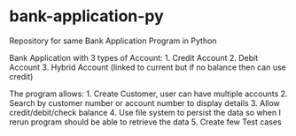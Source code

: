 # bank-application-py
Repository for same Bank Application Program in Python

Bank Application with 3 types of Account:
1.⁠ ⁠Credit Account
2.⁠ ⁠Debit Account
3.⁠ ⁠Hybrid Account (linked to current but if no balance then can use credit)

The program allows:
1.⁠ ⁠Create Customer, user can have multiple accounts
2.⁠ ⁠Search by customer number or account number to display details
3.⁠ ⁠Allow credit/debit/check balance
4.⁠ ⁠Use file system to persist the data so when I rerun program should be able to retrieve the data
5.⁠ ⁠Create few Test cases

